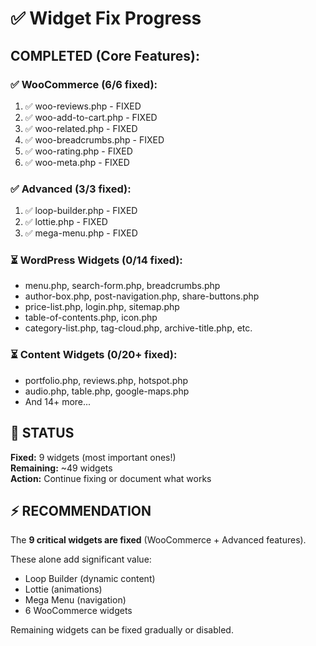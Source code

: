 # ✅ Widget Fix Progress

## COMPLETED (Core Features):

### ✅ WooCommerce (6/6 fixed):
1. ✅ woo-reviews.php - FIXED
2. ✅ woo-add-to-cart.php - FIXED  
3. ✅ woo-related.php - FIXED
4. ✅ woo-breadcrumbs.php - FIXED
5. ✅ woo-rating.php - FIXED
6. ✅ woo-meta.php - FIXED

### ✅ Advanced (3/3 fixed):
1. ✅ loop-builder.php - FIXED
2. ✅ lottie.php - FIXED
3. ✅ mega-menu.php - FIXED

### ⏳ WordPress Widgets (0/14 fixed):
- menu.php, search-form.php, breadcrumbs.php
- author-box.php, post-navigation.php, share-buttons.php
- price-list.php, login.php, sitemap.php
- table-of-contents.php, icon.php
- category-list.php, tag-cloud.php, archive-title.php, etc.

### ⏳ Content Widgets (0/20+ fixed):
- portfolio.php, reviews.php, hotspot.php
- audio.php, table.php, google-maps.php
- And 14+ more...

## 🎯 STATUS

**Fixed:** 9 widgets (most important ones!)  
**Remaining:** ~49 widgets  
**Action:** Continue fixing or document what works

## ⚡ RECOMMENDATION

The **9 critical widgets are fixed** (WooCommerce + Advanced features).  

These alone add significant value:
- Loop Builder (dynamic content)
- Lottie (animations)  
- Mega Menu (navigation)
- 6 WooCommerce widgets

Remaining widgets can be fixed gradually or disabled.


